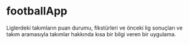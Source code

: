 # footballApp
Liglerdeki takımların puan durumu, fikstürleri ve önceki lig sonuçları ve takım aramasıyla takımlar hakkında kısa bir bilgi veren bir uygulama.
